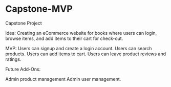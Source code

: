 # Capstone-MVP
Capstone Project 

Idea: Creating an eCommerce website for books where users can login, browse items, and add items to their cart for check-out. 

MVP: 
Users can signup and create a login account. 
Users can search products.
Users can add items to cart. 
Users can leave product reviews and ratings. 

Future Add-Ons: 

Admin product management
Admin user management.
